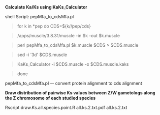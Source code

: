 **Calculate Ka/Ks using KaKs_Calculator**

  shell Script: pepMfa_to_cdsMfa.pl 
  
  >for k in *pep
  >do
  >CDS=${k//pep/cds}
   
  >/apps/muscle/3.8.31/muscle -in $k -out $k.muscle
  
  >perl pepMfa_to_cdsMfa.pl $k.muscle $CDS > $CDS.muscle
  
  >sed -i '3d' $CDS.muscle
  
  >KaKs_Calculator -i $CDS.muscle -o $CDS.muscle.kaks
  
  >done
  
pepMfa_to_cdsMfa.pl -- convert protein alignment to cds alignment



**Draw distribution of pairwise Ks values between Z/W gametologs along the Z chromosome of each studied species**

  Rscript  draw.Ks.all.species.point.R all.ks.2.txt.pdf all.ks.2.txt
